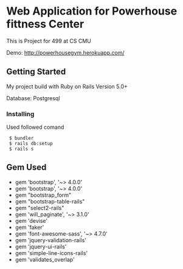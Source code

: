 # Web Application for Powerhouse fittness Center

This is Project for 499 at CS CMU

Demo: http://powerhousegym.herokuapp.com/

## Getting Started

My project build with Ruby on Rails Version 5.0+

Database: Postgresql

### Installing

Used followed comand

```
 $ bundler
 $ rails db:setup
 $ rails s
```
## Gem Used

* gem 'bootstrap', '~> 4.0.0'
* gem 'bootstrap', '~> 4.0.0'
* gem "bootstrap_form"
* gem "bootstrap-table-rails"
* gem "select2-rails"
* gem 'will_paginate', '~> 3.1.0'
* gem 'devise'
* gem 'faker'
* gem 'font-awesome-sass', '~> 4.7.0'
* gem 'jquery-validation-rails'
* gem 'jquery-ui-rails'
* gem 'simple-line-icons-rails'
* gem 'validates_overlap'
